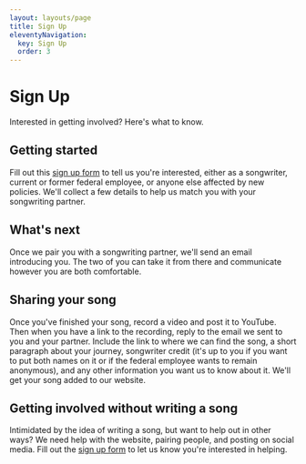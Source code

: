 ```yaml
---
layout: layouts/page
title: Sign Up
eleventyNavigation:
  key: Sign Up
  order: 3
---
```


<h1>Sign Up</h1>
Interested in getting involved? Here's what to know.

<h2>Getting started</h2>

Fill out this <a href="https://docs.google.com/forms/d/e/1FAIpQLSdHpSIEM82slzVi-TAd3J7A7gwCufwK0V0KVQr3SDFGMVLmVw/viewform?usp=header">sign up form</a> to tell us you're interested, either as a songwriter, current or former federal employee, or anyone else affected by new policies. We'll collect a few details to help us match you with your songwriting partner.

<h2>What's next</h2>

Once we pair you with a songwriting partner, we'll send an email introducing you. The two of you can take it from there and communicate however you are both comfortable.

<h2>Sharing your song</h2>

Once you've finished your song, record a video and post it to YouTube. Then when you have a link to the recording, reply to the email we sent to you and your partner. Include the link to where we can find the song, a short paragraph about your journey, songwriter credit (it's up to you if you want to put both names on it or if the federal employee wants to remain anonymous), and any other information you want us to know about it. We'll get your song added to our website.

<h2>Getting involved without writing a song</h2>

Intimidated by the idea of writing a song, but want to help out in other ways? We need help with the website, pairing people, and posting on social media. Fill out the <a href="https://docs.google.com/forms/d/e/1FAIpQLSdHpSIEM82slzVi-TAd3J7A7gwCufwK0V0KVQr3SDFGMVLmVw/viewform?usp=header">sign up form</a> to let us know you're interested in helping.